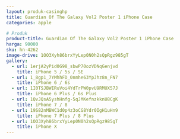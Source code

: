 ```yaml
---
layout: produk-casinghp
title: Guardian Of The Galaxy Vol2 Poster 1 iPhone Case
categories: apple

# Produk
product-title: Guardian Of The Galaxy Vol2 Poster 1 iPhone Case
harga: 90000
sku: hn-4262
image-drive: 1OO3Xyh86brxYyLep0N0h2sQpRgz985gT
gallery:
  - url: 1erjA2yPid0G98_sbwP70ozVDNqGenjvd
    title: iPhone 5 / 5s / SE
  - url: 1_8gp1_7YMhhFD_0nmhe63YpJhz8n_FN7
    title: iPhone 6 / 6s
  - url: 1I0TSJBWIRuVoi4YdTrPW0pvU9RMUX57J
    title: iPhone 6 Plus / 6s Plus
  - url: 1QvJQsA5yshHnfg-5qJMKefnzkknU8CgK
    title: iPhone 7 / 8
  - url: 19S82nMBWC1d0p4z3oCG8Ydr0IgH1uHn9
    title: iPhone 7 Plus / 8 Plus
  - url: 1OO3Xyh86brxYyLep0N0h2sQpRgz985gT
    title: iPhone X
---
```

